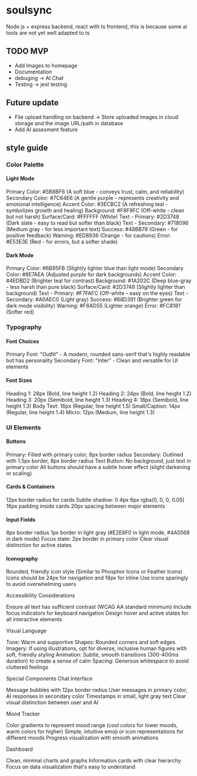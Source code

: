# soulsync

Node js + express backend, react with ts frontend, this is because some ai tools are not yet well adapted to ts

## TODO MVP

- Add Images to homepage
- Documentation
- debuging -> AI Chat
- Testing -> jest testing

## Future update

- File upload handling on backend -> Store uploaded images in cloud storage and the image URL/path in database
- Add AI assesment feature

## style guide

### Color Palette

#### Light Mode

Primary Color: #5B8BF6 (A soft blue - conveys trust, calm, and reliability)
Secondary Color: #7C64E6 (A gentle purple - represents creativity and emotional intelligence)
Accent Color: #3ECBC2 (A refreshing teal - symbolizes growth and healing)
Background: #F8F9FC (Off-white - clean but not harsh)
Surface/Card: #FFFFFF (White)
Text - Primary: #2D3748 (Dark slate - easy to read but softer than black)
Text - Secondary: #718096 (Medium gray - for less important text)
Success: #48BB78 (Green - for positive feedback)
Warning: #ED8936 (Orange - for cautions)
Error: #E53E3E (Red - for errors, but a softer shade)

#### Dark Mode

Primary Color: #6B95FB (Slightly lighter blue than light mode)
Secondary Color: #8E7AEA (Adjusted purple for dark backgrounds)
Accent Color: #4EDBD2 (Brighter teal for contrast)
Background: #1A202C (Deep blue-gray - less harsh than pure black)
Surface/Card: #2D3748 (Slightly lighter than background)
Text - Primary: #F7FAFC (Off-white - easy on the eyes)
Text - Secondary: #A0AEC0 (Light gray)
Success: #68D391 (Brighter green for dark mode visibility)
Warning: #F6AD55 (Lighter orange)
Error: #FC8181 (Softer red)

### Typography

#### Font Choices

Primary Font: "Outfit" - A modern, rounded sans-serif that's highly readable but has personality
Secondary Font: "Inter" - Clean and versatile for UI elements

#### Font Sizes

Heading 1: 28px (Bold, line height 1.2)
Heading 2: 24px (Bold, line height 1.2)
Heading 3: 20px (Semibold, line height 1.3)
Heading 4: 18px (Semibold, line height 1.3)
Body Text: 16px (Regular, line height 1.5)
Small/Caption: 14px (Regular, line height 1.4)
Micro: 12px (Medium, line height 1.3)

### UI Elements

#### Buttons

Primary: Filled with primary color, 8px border radius
Secondary: Outlined with 1.5px border, 8px border radius
Text Button: No background, just text in primary color
All buttons should have a subtle hover effect (slight darkening or scaling)

#### Cards & Containers

12px border radius for cards
Subtle shadow: 0 4px 6px rgba(0, 0, 0, 0.05)
16px padding inside cards
20px spacing between major elements

#### Input Fields

8px border radius
1px border in light gray (#E2E8F0 in light mode, #4A5568 in dark mode)
Focus state: 2px border in primary color
Clear visual distinction for active states

#### Iconography

Rounded, friendly icon style (Similar to Phosphor Icons or Feather Icons)
Icons should be 24px for navigation and 18px for inline
Use icons sparingly to avoid overwhelming users

Accessibility Considerations

Ensure all text has sufficient contrast (WCAG AA standard minimum)
Include focus indicators for keyboard navigation
Design hover and active states for all interactive elements

Visual Language

Tone: Warm and supportive
Shapes: Rounded corners and soft edges
Imagery: If using illustrations, opt for diverse, inclusive human figures with soft, friendly styling
Animation: Subtle, smooth transitions (300-400ms duration) to create a sense of calm
Spacing: Generous whitespace to avoid cluttered feelings

Special Components
Chat Interface

Message bubbles with 12px border radius
User messages in primary color, AI responses in secondary color
Timestamps in small, light gray text
Clear visual distinction between user and AI

Mood Tracker

Color gradients to represent mood range (cool colors for lower moods, warm colors for higher)
Simple, intuitive emoji or icon representations for different moods
Progress visualization with smooth animations

Dashboard

Clean, minimal charts and graphs
Information cards with clear hierarchy
Focus on data visualization that's easy to understand
